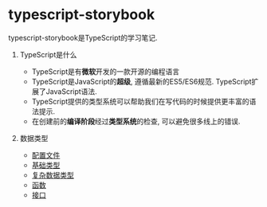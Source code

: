 # typescript-storybook

typescript-storybook是TypeScript的学习笔记.

1. TypeScript是什么

   - TypeScript是有**微软**开发的一款开源的编程语言
   - TypeScript是JavaScript的**超级**, 遵循最新的ES5/ES6规范. TypeScript扩展了JavaScript语法.
   - TypeScript提供的类型系统可以帮助我们在写代码的时候提供更丰富的语法提示.
   - 在创建前的**编译阶段**经过**类型系统**的检查, 可以避免很多线上的错误.


2. 数据类型
   - [配置文件](./doc/配置文件.md)
   - [基础类型](./doc/基础类型.md)
   - [复杂数据类型](./doc/复杂数据类型.md)
   - [函数](./doc/函数.md)
   - [接口](./doc/接口.md)
